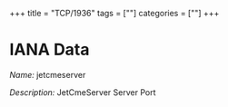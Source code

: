 +++
title = "TCP/1936"
tags = [""]
categories = [""]
+++

# IANA Data

_Name:_ jetcmeserver

_Description:_ JetCmeServer Server Port

